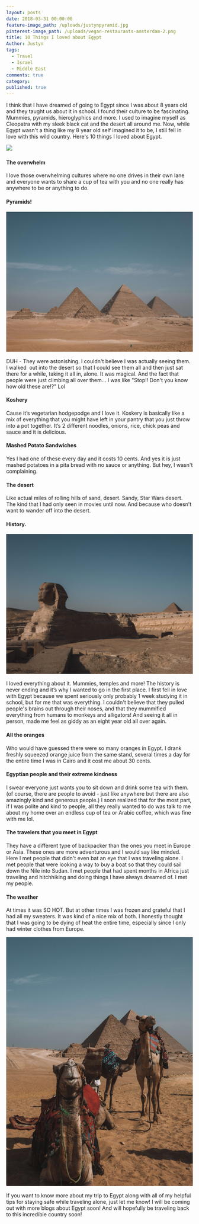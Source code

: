 ```yaml
---
layout: posts
date: 2018-03-31 00:00:00
feature-image_path: /uploads/justynpyramid.jpg
pinterest-image_path: /uploads/vegan-restaurants-amsterdam-2.png
title: 10 Things I loved about Egypt
Author: Justyn
tags:
  - Travel
  - Israel
  - Middle East
comments: true
category:
published: true
---
```


I think that I have dreamed of going to Egypt since I was about 8 years old and they taught us about it in school. I found their culture to be fascinating. Mummies, pyramids, hieroglyphics and more. I used to imagine myself as Cleopatra with my sleek black cat and the desert all around me. Now, while Egypt wasn't a thing like my 8 year old self imagined it to be, I still fell in love with this wild country. Here's 10 things I loved about Egypt.

![](/uploads/dsc07196.jpg)

#### The overwhelm

I love those overwhelming cultures where no one drives in their own lane and everyone wants to share a cup of tea with you and no one really has anywhere to be or anything to do.

#### Pyramids!

![](/uploads/dsc07286.jpg)

DUH - They were astonishing. I couldn't believe I was actually seeing them. I walked  out into the desert so that I could see them all and then just sat there for a while, taking it all in, alone. It was magical. And the fact that people were just climbing all over them… I was like "Stop!! Don't you know how old these are!?" Lol

#### Koshery

Cause it’s vegetarian hodgepodge and I love it. Koskery is basically like a mix of everything that you might have left in your pantry that you just throw into a pot together. It’s 2 different noodles, onions, rice, chick peas and sauce and it is delicious.

#### Mashed Potato Sandwiches

Yes I had one of these every day and it costs 10 cents. And yes it is just mashed potatoes in a pita bread with no sauce or anything. But hey, I wasn't complaining.

#### The desert

Like actual miles of rolling hills of sand, desert. Sandy, Star Wars desert. The kind that I had only seen in movies until now. And because who doesn’t want to wander off into the desert.

#### History.

![](/uploads/dsc07156.jpg)

I loved everything about it. Mummies, temples and more! The history is never ending and it’s why I wanted to go in the first place. I first fell in love with Egypt because we spent seriously only probably 1 week studying it in school, but for me that was everything. I couldn't believe that they pulled people's brains out through their noses, and that they mummified everything from humans to monkeys and alligators! And seeing it all in person, made me feel as giddy as an eight year old all over again.

#### All the oranges

Who would have guessed there were so many oranges in Egypt. I drank freshly squeezed orange juice from the same stand, several times a day for the entire time I was in Cairo and it cost me about 30 cents.

#### Egyptian people and their extreme kindness

I swear everyone just wants you to sit down and drink some tea with them. (of course, there are people to avoid - just like anywhere but there are also amazingly kind and generous people.) I soon realized that for the most part, if I was polite and kind to people, all they really wanted to do was talk to me about my home over an endless cup of tea or Arabic coffee, which was fine with me lol.

#### The travelers that you meet in Egypt

They have a different type of backpacker than the ones you meet in Europe or Asia. These ones are more adventurous and I would say like minded. Here I met people that didn't even bat an eye that I was traveling alone. I met people that were looking a way to buy a boat so that they could sail down the Nile into Sudan. I met people that had spent months in Africa just traveling and hitchhiking and doing things I have always dreamed of. I met my people.

#### The weather

At times it was SO HOT. But at other times I was frozen and grateful that I had all my sweaters. It was kind of a nice mix of both. I honestly thought that I was going to be dying of heat the entire time, especially since I only had winter clothes from Europe.

![](/uploads/dsc07241.jpg)

If you want to know more about my trip to Egypt along with all of my helpful tips for staying safe while traveling alone, just let me know! I will be coming out with more blogs about Egypt soon! And will hopefully be traveling back to this incredible country soon!